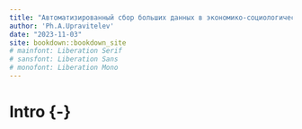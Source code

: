 ```yaml
--- 
title: "Автоматизированный сбор больших данных в экономико-социологических исследованиях"
author: 'Ph.A.Upravitelev'
date: "2023-11-03"
site: bookdown::bookdown_site
# mainfont: Liberation Serif
# sansfont: Liberation Sans
# monofont: Liberation Mono  
---
```


# Intro {-}
